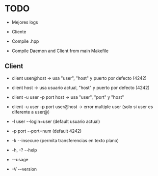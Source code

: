 # TODO

- Mejores logs
- Cliente
- Compile .hpp

- Compile Daemon and Client from main Makefile

## Client

- client user@host -> usa "user", "host" y puerto por defecto (4242)
- client host -> usa usuario actual, "host" y puerto por defecto (4242)
- client -u user -p port host -> usa "user", "port" y "host"
- client -u user -p port user@host -> error multiple user (solo si user es diferente a user@)

- -l user --login=user (default usuario actual)
- -p port --port=num (default 4242)
- -k --insecure (permita transferencias en texto plano)

- -h, -? --help
- --usage
- -V --version
